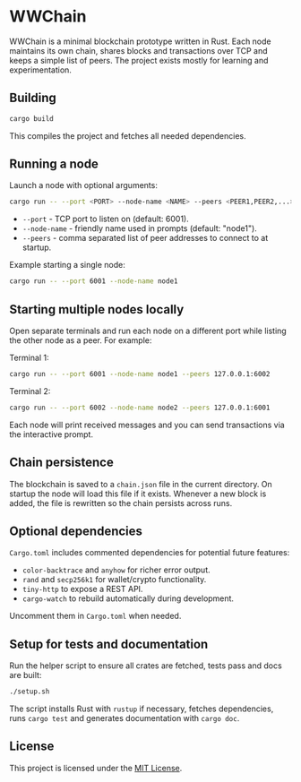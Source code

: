 # WWChain

WWChain is a minimal blockchain prototype written in Rust. Each node maintains its own chain, shares blocks and transactions over TCP and keeps a simple list of peers. The project exists mostly for learning and experimentation.

## Building

```bash
cargo build
```

This compiles the project and fetches all needed dependencies.

## Running a node

Launch a node with optional arguments:

```bash
cargo run -- --port <PORT> --node-name <NAME> --peers <PEER1,PEER2,...>
```

- `--port` - TCP port to listen on (default: 6001).
- `--node-name` - friendly name used in prompts (default: "node1").
- `--peers` - comma separated list of peer addresses to connect to at startup.

Example starting a single node:

```bash
cargo run -- --port 6001 --node-name node1
```

## Starting multiple nodes locally

Open separate terminals and run each node on a different port while listing the other node as a peer. For example:

Terminal 1:

```bash
cargo run -- --port 6001 --node-name node1 --peers 127.0.0.1:6002
```

Terminal 2:

```bash
cargo run -- --port 6002 --node-name node2 --peers 127.0.0.1:6001
```

Each node will print received messages and you can send transactions via the interactive prompt.

## Chain persistence

The blockchain is saved to a `chain.json` file in the current directory.  On startup the node will load this file if it exists.  Whenever a new block is added, the file is rewritten so the chain persists across runs.

## Optional dependencies

`Cargo.toml` includes commented dependencies for potential future features:

- `color-backtrace` and `anyhow` for richer error output.
- `rand` and `secp256k1` for wallet/crypto functionality.
- `tiny-http` to expose a REST API.
- `cargo-watch` to rebuild automatically during development.

Uncomment them in `Cargo.toml` when needed.


## Setup for tests and documentation

Run the helper script to ensure all crates are fetched, tests pass and docs are built:

```bash
./setup.sh
```

The script installs Rust with `rustup` if necessary, fetches dependencies, runs `cargo test` and generates documentation with `cargo doc`.

## License

This project is licensed under the [MIT License](LICENSE).
